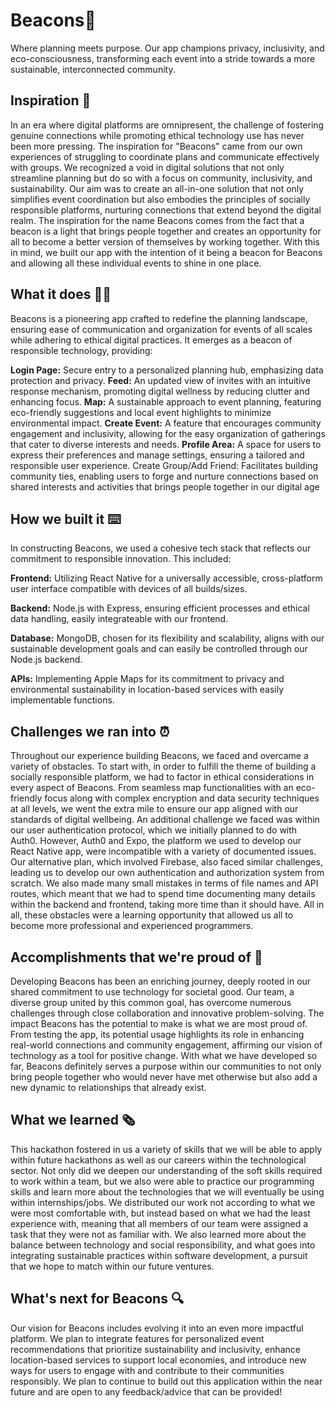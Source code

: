 # Beacons🚨
Where planning meets purpose. Our app champions privacy, inclusivity, and eco-consciousness, transforming each event into a stride towards a more sustainable, interconnected community.

## **Inspiration 📍**
In an era where digital platforms are omnipresent, the challenge of fostering genuine connections while promoting ethical technology use has never been more pressing. The inspiration for "Beacons" came from our own experiences of struggling to coordinate plans and communicate effectively with groups. We recognized a void in digital solutions that not only streamline planning but do so with a focus on community, inclusivity, and sustainability. Our aim was to create an all-in-one solution that not only simplifies event coordination but also embodies the principles of socially responsible platforms, nurturing connections that extend beyond the digital realm. The inspiration for the name Beacons comes from the fact that a beacon is a light that brings people together and creates an opportunity for all to become a better version of themselves by working together. With this in mind, we built our app with the intention of it being a beacon for Beacons and allowing all these individual events to shine in one place.

## **What it does 👭👬**
Beacons is a pioneering app crafted to redefine the planning landscape, ensuring ease of communication and organization for events of all scales while adhering to ethical digital practices. It emerges as a beacon of responsible technology, providing:

**Login Page:** Secure entry to a personalized planning hub, emphasizing data protection and privacy.
**Feed:** An updated view of invites with an intuitive response mechanism, promoting digital wellness by reducing clutter and enhancing focus.
**Map:** A sustainable approach to event planning, featuring eco-friendly suggestions and local event highlights to minimize environmental impact.
**Create Event:** A feature that encourages community engagement and inclusivity, allowing for the easy organization of gatherings that cater to diverse interests and needs.
**Profile Area:** A space for users to express their preferences and manage settings, ensuring a tailored and responsible user experience.
Create Group/Add Friend: Facilitates building community ties, enabling users to forge and nurture connections based on shared interests and activities that brings people together in our digital age

## **How we built it ⌨️**
In constructing Beacons, we used a cohesive tech stack that reflects our commitment to responsible innovation. This included:

**Frontend:** Utilizing React Native for a universally accessible, cross-platform user interface compatible with devices of all builds/sizes.

**Backend:** Node.js with Express, ensuring efficient processes and ethical data handling, easily integrateable with our frontend.

**Database:** MongoDB, chosen for its flexibility and scalability, aligns with our sustainable development goals and can easily be controlled through our Node.js backend.

**APIs:** Implementing Apple Maps for its commitment to privacy and environmental sustainability in location-based services with easily implementable functions.

## **Challenges we ran into ⏰**
Throughout our experience building Beacons, we faced and overcame a variety of obstacles. To start with, in order to fulfill the theme of building a socially responsible platform, we had to factor in ethical considerations in every aspect of Beacons. From seamless map functionalities with an eco-friendly focus along with complex encryption and data security techniques at all levels, we went the extra mile to ensure our app aligned with our standards of digital wellbeing. An additional challenge we faced was within our user authentication protocol, which we initially planned to do with Auth0. However, Auth0 and Expo, the platform we used to develop our React Native app, were incompatible with a variety of documented issues. Our alternative plan, which involved Firebase, also faced similar challenges, leading us to develop our own authentication and authorization system from scratch. We also made many small mistakes in terms of file names and API routes, which meant that we had to spend time documenting many details within the backend and frontend, taking more time than it should have. All in all, these obstacles were a learning opportunity that allowed us all to become more professional and experienced programmers.

## **Accomplishments that we're proud of 🎉**
Developing Beacons has been an enriching journey, deeply rooted in our shared commitment to use technology for societal good. Our team, a diverse group united by this common goal, has overcome numerous challenges through close collaboration and innovative problem-solving. The impact Beacons has the potential to make is what we are most proud of. From testing the app, its potential usage highlights its role in enhancing real-world connections and community engagement, affirming our vision of technology as a tool for positive change. With what we have developed so far, Beacons definitely serves a purpose within our communities to not only bring people together who would never have met otherwise but also add a new dynamic to relationships that already exist.

## **What we learned 🗞️**
This hackathon fostered in us a variety of skills that we will be able to apply within future hackathons as well as our careers within the technological sector. Not only did we deepen our understanding of the soft skills required to work within a team, but we also were able to practice our programming skills and learn more about the technologies that we will eventually be using within internships/jobs. We distributed our work not according to what we were most comfortable with, but instead based on what we had the least experience with, meaning that all members of our team were assigned a task that they were not as familiar with. We also learned more about the balance between technology and social responsibility, and what goes into integrating sustainable practices within software development, a pursuit that we hope to match within our future ventures.

## **What's next for Beacons 🔍**
Our vision for Beacons includes evolving it into an even more impactful platform. We plan to integrate features for personalized event recommendations that prioritize sustainability and inclusivity, enhance location-based services to support local economies, and introduce new ways for users to engage with and contribute to their communities responsibly. We plan to continue to build out this application within the near future and are open to any feedback/advice that can be provided!
